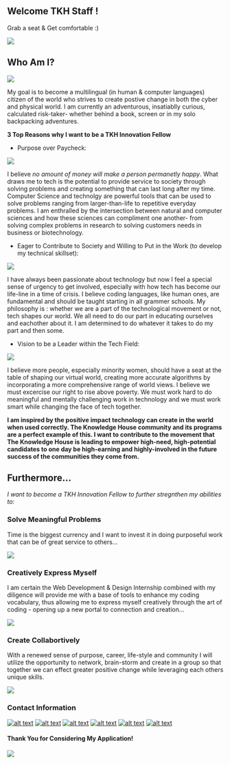 ## Welcome TKH Staff ! 

 Grab a seat 
 & Get comfortable :)

![](popcorn.gif)

</div>

## Who Am I?

![](tornado.jpeg)

My goal is to become a multilingual (in human & computer languages) citizen of the world who strives to create postive change in both the cyber and physical world. I am currently an adventurous, insatiablly curious, calculated risk-taker- whether behind a book, screen or in my solo backpacking adventures.

**3 Top Reasons why I want to be a TKH Innovation Fellow**

* Purpose over Paycheck:

![](DDmoneycry.gif) 

I believe *no amount of money will make a person permanetly happy*. What draws me to tech is the potential to provide service to society through solving problems and creating something that can last long after my time. Computer Science and technolgy are powerful tools that can be used to solve problems ranging from larger-than-life to repetitive everyday problems. I am enthralled by the intersection between natural and computer sciences and how these sciences can compliment one another- from solving complex problems in research to solving customers needs in business or biotechnology.

 * Eager to Contribute to Society and Willing to Put in the Work (to develop my technical skillset):
 
 ![](codingvideogame.gif)

I have always been passionate about technology but now I feel a special sense of urgency to get involved, especially with how tech has become our life-line in a time of crisis. I believe coding languages, like human ones, are fundamental and should be taught starting in all grammer schools. My philosophy is : whether we are a part of the technological movement or not, tech shapes our world. We all need to do our part in educating ourselves and eachother about it. I am determined to do whatever it takes to do my part and then some.

 * Vision to be a Leader within the Tech Field:

![](diversity%20in%20tech.png)

I believe more people, especially minority women, should have a seat at the table of shaping our virtual world, creating more accurate algorithms by incorporating a more comprehensive range of world views. I believe we must excercise our right to rise above poverty. We must work hard to do meaningful and mentally challenging work in technology and we must work smart while changing the face of tech together.

**I am inspired by the positive impact technology can create in the world when used correctly. The Knowledge House community and its programs are a perfect example of this. I want to contribute to the movement that The Knowledge House is leading to empower high-need, high-potential candidates to one day be high-earning and highly-involved in the future success of the communities they come from.**


## Furthermore...
_I want to become a TKH Innovation Fellow to further stregnthen my abilities to:_

###  Solve Meaningful Problems
 Time is the biggest currency and I want to invest it in doing purposeful work that can be of great service to others...

![](aha%20moment%20code.gif)

### Creatively Express Myself
I am certain the Web Development & Design Internship combined with my diligence will provide me with a base of tools to enhance my coding vocabulary, thus allowing me to express myself creatively through the art of coding - opening up a new portal to connection and creation...

![](portal%20cs.gif)

### Create Collabortively

With a renewed sense of purpose, career, life-style and community I will utilize the opportunity to network, brain-storm and create in a group so that together we can effect greater positive change while leveraging each others unique skills.

![](teamworkoffice.gif)

### Contact Information

[![alt text][1.1]][1]
[![alt text][2.1]][2]
[![alt text][3.1]][3]
[![alt text][4.1]][4]
[![alt text][5.1]][5]
[![alt text][6.1]][6]


<!-- links to social media icons -->
<!-- no need to change these -->

<!-- icons with padding -->

[1.1]: http://i.imgur.com/tXSoThF.png (twitter icon with padding)
[2.1]: http://i.imgur.com/P3YfQoD.png (facebook icon with padding)
[3.1]: http://i.imgur.com/yCsTjba.png (google plus icon with padding)
[4.1]: http://i.imgur.com/YckIOms.png (tumblr icon with padding)
[5.1]: http://i.imgur.com/1AGmwO3.png (dribbble icon with padding)
[6.1]: http://i.imgur.com/0o48UoR.png (github icon with padding)
<!-- links to your social media accounts -->
<!-- update these accordingly -->

[1]: http://www.twitter.com/carlsednaoui
[2]: http://www.facebook.com/sednaoui
[3]: https://plus.google.com/+CarlSednaoui
[4]: http://carlsed.tumblr.com
[5]: http://dribbble.com/carlsednaoui
[6]: http://www.github.com/carlsednaoui

#### Thank You for Considering My Application!


![](gameover.gif)




